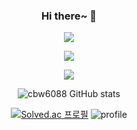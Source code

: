 
<div align="center">

  ###   Hi there~ 👋
<img src="https://capsule-render.vercel.app/api?type=waving&color=timeAuto&height=300&section=header&text=WELCOME&desc=Byungwoo%20Choi&fontSize=60&animation=fadeIn&fontAlignY=40"/>



<a href="https://cbw.github.io/" target="_blank"><img src="https://img.shields.io/badge/Gitblog-22222?style=flat-square&logo=&logoColor=white"/></a>

  <img src="https://img.shields.io/badge/C-A8B9CC?style=for-the-badge&logo=C&logoColor=black">
  
  ![cbw6088 GitHub stats](https://github-readme-stats.vercel.app/api?username=cbw6088&show_icons=true&theme=tokyonight)

  [![Solved.ac
프로필](http://mazassumnida.wtf/api/v2/generate_badge?boj=cbw4186)](https://solved.ac/cbw4186)
 ![profile](http://mazandi.herokuapp.com/api?handle=cbw4186&theme=white)
 </div>
 

<!--
**cbw6088/cbw6088** is a ✨ _special_ ✨ repository because its `README.md` (this file) appears on your GitHub profile.

Here are some ideas to get you started:

- 🔭 I’m currently working on ...
- 🌱 I’m currently learning ...
- 👯 I’m looking to collaborate on ...
- 🤔 I’m looking for help with ...
- 💬 Ask me about ...
- 📫 How to reach me: ...
- 😄 Pronouns: ...
- ⚡ Fun fact: ...
-->
